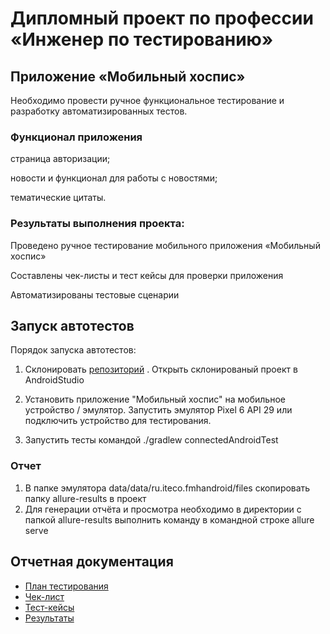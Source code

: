 # Дипломный проект по профессии «Инженер по тестированию»

## Приложение «Мобильный хоспис»
Необходимо провести ручное функциональное тестирование и разработку автоматизированных тестов.

### Функционал приложения

страница авторизации;

новости и функционал для работы с новостями;

тематические цитаты.


### Результаты выполнения проекта:

Проведено ручное тестирование мобильного приложения «Мобильный хоспис»

Составлены чек-листы и тест кейсы для проверки приложения

Автоматизированы тестовые сценарии

## Запуск автотестов
Порядок запуска автотестов:

1. Склонировать [репозиторий](https://github.com/LSOrlova/diplom_vers_3) . Открыть склонированый проект в AndroidStudio

2. Установить приложение "Мобильный хоспис" на мобильное устройство / эмулятор. Запустить эмулятор Pixel 6 API 29 или подключить устройство для тестирования.

3. Запустить тесты командой ./gradlew connectedAndroidTest

### Oтчет

1. В папке эмулятора data/data/ru.iteco.fmhandroid/files скопировать папку allure-results в проект
2. Для генерации отчёта и просмотра необходимо в директории с папкой allure-results выполнить команду в командной строке allure serve


## Отчетная документация
* [План тестирования](https://github.com/LSOrlova/diplom_vers_3/blob/master/Plan.md)
* [Чек-лист](https://github.com/LSOrlova/diplom_vers_3/blob/master/check_list_hospis.xlsx)
* [Тест-кейсы](https://github.com/LSOrlova/diplom_vers_3/blob/master/test_cases_in_hospis.xlsx)
* [Результаты](https://github.com/LSOrlova/diplom_vers_3/blob/master/Result.md)
